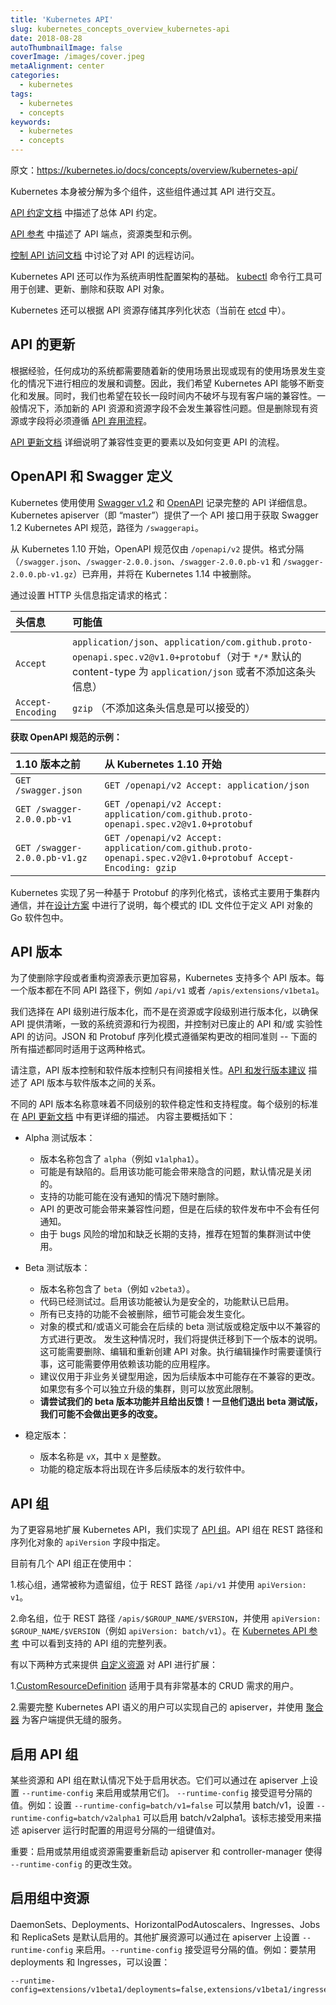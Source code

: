 ```yaml
---
title: 'Kubernetes API'
slug: kubernetes_concepts_overview_kubernetes-api
date: 2018-08-28
autoThumbnailImage: false
coverImage: /images/cover.jpeg
metaAlignment: center
categories:
  - kubernetes
tags:
  - kubernetes
  - concepts
keywords:
  - kubernetes
  - concepts
---
```


原文：https://kubernetes.io/docs/concepts/overview/kubernetes-api/

Kubernetes 本身被分解为多个组件，这些组件通过其 API 进行交互。

<!--more-->

[API 约定文档](https://git.k8s.io/community/contributors/devel/api-conventions.md) 中描述了总体 API 约定。

[API 参考](https://kubernetes.io/docs/reference) 中描述了 API 端点，资源类型和示例。

[控制 API 访问文档](https://kubernetes.io/docs/reference/access-authn-authz/controlling-access/) 中讨论了对 API 的远程访问。

Kubernetes API 还可以作为系统声明性配置架构的基础。 [kubectl](https://kubernetes.io/docs/reference/kubectl/overview/) 命令行工具可用于创建、更新、删除和获取 API 对象。

Kubernetes 还可以根据 API 资源存储其序列化状态（当前在 [etcd](https://coreos.com/docs/distributed-configuration/getting-started-with-etcd/) 中）。

## API 的更新

根据经验，任何成功的系统都需要随着新的使用场景出现或现有的使用场景发生变化的情况下进行相应的发展和调整。因此，我们希望 Kubernetes API 能够不断变化和发展。同时，我们也希望在较长一段时间内不破坏与现有客户端的兼容性。一般情况下，添加新的 API 资源和资源字段不会发生兼容性问题。但是删除现有资源或字段将必须遵循 [API 弃用流程](https://kubernetes.io/docs/reference/using-api/deprecation-policy/)。

[API 更新文档](https://git.k8s.io/community/contributors/devel/api_changes.md) 详细说明了兼容性变更的要素以及如何变更 API 的流程。

## OpenAPI 和 Swagger 定义

Kubernetes 使用使用 [Swagger v1.2](http://swagger.io/) 和 [OpenAPI](https://www.openapis.org/) 记录完整的 API 详细信息。Kubernetes apiserver（即 “master”）提供了一个 API 接口用于获取 Swagger 1.2 Kubernetes API 规范，路径为 `/swaggerapi`。

从 Kubernetes 1.10 开始，OpenAPI 规范仅由 `/openapi/v2` 提供。格式分隔（`/swagger.json`、`/swagger-2.0.0.json`、`/swagger-2.0.0.pb-v1` 和 `/swagger-2.0.0.pb-v1.gz`）已弃用，并将在 Kubernetes 1.14 中被删除。

通过设置 HTTP 头信息指定请求的格式：

| 头信息            | 可能值                                                                                                                                                        |
| :---------------- | :------------------------------------------------------------------------------------------------------------------------------------------------------------ |
| `Accept`          | `application/json`、`application/com.github.proto-openapi.spec.v2@v1.0+protobuf`（对于 `*/*` 默认的 content-type 为 `application/json` 或者不添加这条头信息） |
| `Accept-Encoding` | `gzip` （不添加这条头信息是可以接受的）                                                                                                                       |

**获取 OpenAPI 规范的示例：**

| 1.10 版本之前                 | 从 Kubernetes 1.10 开始                                                                                    |
| :---------------------------- | :--------------------------------------------------------------------------------------------------------- |
| `GET /swagger.json`           | `GET /openapi/v2 Accept: application/json`                                                                 |
| `GET /swagger-2.0.0.pb-v1`    | `GET /openapi/v2 Accept: application/com.github.proto-openapi.spec.v2@v1.0+protobuf`                       |
| `GET /swagger-2.0.0.pb-v1.gz` | `GET /openapi/v2 Accept: application/com.github.proto-openapi.spec.v2@v1.0+protobuf Accept-Encoding: gzip` |

Kubernetes 实现了另一种基于 Protobuf 的序列化格式，该格式主要用于集群内通信，并在[设计方案](https://github.com/kubernetes/community/blob/master/contributors/design-proposals/api-machinery/protobuf.md) 中进行了说明，每个模式的 IDL 文件位于定义 API 对象的 Go 软件包中。

## API 版本

为了使删除字段或者重构资源表示更加容易，Kubernetes 支持多个 API 版本。每一个版本都在不同 API 路径下，例如 `/api/v1` 或者 `/apis/extensions/v1beta1`。

我们选择在 API 级别进行版本化，而不是在资源或字段级别进行版本化，以确保 API 提供清晰，一致的系统资源和行为视图，并控制对已废止的 API 和/或 实验性 API 的访问。JSON 和 Protobuf 序列化模式遵循架构更改的相同准则 -- 下面的所有描述都同时适用于这两种格式。

请注意，API 版本控制和软件版本控制只有间接相关性。[API 和发行版本建议](https://git.k8s.io/community/contributors/design-proposals/release/versioning.md) 描述了 API 版本与软件版本之间的关系。

不同的 API 版本名称意味着不同级别的软件稳定性和支持程度。每个级别的标准在 [API 更新文档](https://git.k8s.io/community/contributors/devel/api_changes.md#alpha-beta-and-stable-versions) 中有更详细的描述。 内容主要概括如下：

- Alpha 测试版本：

  - 版本名称包含了 `alpha`（例如 `v1alpha1`）。
  - 可能是有缺陷的。启用该功能可能会带来隐含的问题，默认情况是关闭的。
  - 支持的功能可能在没有通知的情况下随时删除。
  - API 的更改可能会带来兼容性问题，但是在后续的软件发布中不会有任何通知。
  - 由于 bugs 风险的增加和缺乏长期的支持，推荐在短暂的集群测试中使用。

- Beta 测试版本：

  - 版本名称包含了 `beta`（例如 `v2beta3`）。
  - 代码已经测试过。启用该功能被认为是安全的，功能默认已启用。
  - 所有已支持的功能不会被删除，细节可能会发生变化。
  - 对象的模式和/或语义可能会在后续的 beta 测试版或稳定版中以不兼容的方式进行更改。 发生这种情况时，我们将提供迁移到下一个版本的说明。 这可能需要删除、编辑和重新创建 API 对象。执行编辑操作时需要谨慎行事，这可能需要停用依赖该功能的应用程序。
  - 建议仅用于非业务关键型用途，因为后续版本中可能存在不兼容的更改。 如果您有多个可以独立升级的集群，则可以放宽此限制。
  - **请尝试我们的 beta 版本功能并且给出反馈！一旦他们退出 beta 测试版，我们可能不会做出更多的改变。**

- 稳定版本：

  - 版本名称是 `vX`，其中 `X` 是整数。
  - 功能的稳定版本将出现在许多后续版本的发行软件中。

## API 组

为了更容易地扩展 Kubernetes API，我们实现了 [API 组](https://git.k8s.io/community/contributors/design-proposals/api-machinery/api-group.md)。API 组在 REST 路径和序列化对象的 `apiVersion` 字段中指定。

目前有几个 API 组正在使用中：

1.核心组，通常被称为遗留组，位于 REST 路径 `/api/v1` 并使用 `apiVersion: v1`。

2.命名组，位于 REST 路径 `/apis/$GROUP_NAME/$VERSION`，并使用 `apiVersion: $GROUP_NAME/$VERSION`（例如 `apiVersion: batch/v1`）。在 [Kubernetes API 参考](https://kubernetes.io/docs/reference/) 中可以看到支持的 API 组的完整列表。

有以下两种方式来提供 [自定义资源](https://kubernetes.io/docs/concepts/api-extension/custom-resources/) 对 API 进行扩展：

1.[CustomResourceDefinition](https://kubernetes.io/docs/tasks/access-kubernetes-api/extend-api-custom-resource-definitions/) 适用于具有非常基本的 CRUD 需求的用户。

2.需要完整 Kubernetes API 语义的用户可以实现自己的 apiserver，并使用 [聚合器](https://kubernetes.io/docs/tasks/access-kubernetes-api/configure-aggregation-layer/) 为客户端提供无缝的服务。

## 启用 API 组

某些资源和 API 组在默认情况下处于启用状态。它们可以通过在 apiserver 上设置 `--runtime-config` 来启用或禁用它们。 `--runtime-config` 接受逗号分隔的值。例如：设置 `--runtime-config=batch/v1=false` 可以禁用 batch/v1，设置 `--runtime-config=batch/v2alpha1` 可以启用 batch/v2alpha1。该标志接受用来描述 apiserver 运行时配置的用逗号分隔的一组键值对。

重要：启用或禁用组或资源需要重新启动 apiserver 和 controller-manager 使得 `--runtime-config` 的更改生效。

## 启用组中资源

DaemonSets、Deployments、HorizontalPodAutoscalers、Ingresses、Jobs 和 ReplicaSets 是默认启用的。其他扩展资源可以通过在 apiserver 上设置 `--runtime-config` 来启用。`--runtime-config` 接受逗号分隔的值。例如：要禁用 deployments 和 Ingresses，可以设置：

```shell
--runtime-config=extensions/v1beta1/deployments=false,extensions/v1beta1/ingresses=false
```

